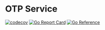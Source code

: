 # OTP Service

[![codecov](https://codecov.io/gh/applicaset/otp-svc/branch/master/graph/badge.svg)](https://codecov.io/gh/applicaset/otp-svc)
[![Go Report Card](https://goreportcard.com/badge/github.com/applicaset/otp-svc)](https://goreportcard.com/report/github.com/applicaset/otp-svc)
[![Go Reference](https://pkg.go.dev/badge/github.com/applicaset/otp-svc.svg)](https://pkg.go.dev/github.com/applicaset/otp-svc)
